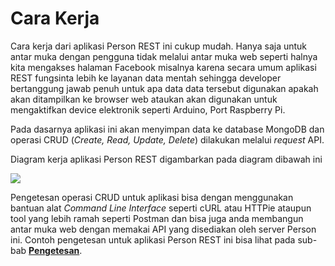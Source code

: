 # Cara Kerja

Cara kerja dari aplikasi Person REST ini cukup mudah. Hanya saja untuk antar muka dengan pengguna tidak melalui antar muka web seperti halnya kita mengakses halaman Facebook misalnya karena secara umum aplikasi REST fungsinta lebih ke layanan data mentah sehingga developer bertanggung jawab penuh untuk apa data data tersebut digunakan apakah akan ditampilkan ke browser web ataukan akan digunakan untuk mengaktifkan device elektronik seperti Arduino, Port Raspberry Pi.  

Pada dasarnya aplikasi ini akan menyimpan data ke database MongoDB dan operasi CRUD (*Create, Read, Update, Delete*) dilakukan melalui *request* API.

Diagram kerja aplikasi Person REST digambarkan pada diagram dibawah ini


![](https://raw.githubusercontent.com/junwatu/pengenalan-nodejs-gitbook/develop/images/persons-rest-diagram.png)



Pengetesan operasi CRUD untuk aplikasi bisa dengan menggunakan bantuan alat *Command Line Interface* seperti cURL atau HTTPie ataupun tool yang lebih ramah seperti Postman dan bisa juga anda membangun antar muka web dengan memakai API yang disediakan oleh server Person ini. Contoh pengetesan untuk aplikasi Person REST ini bisa lihat pada sub-bab [**Pengetesan**](./testing.md).